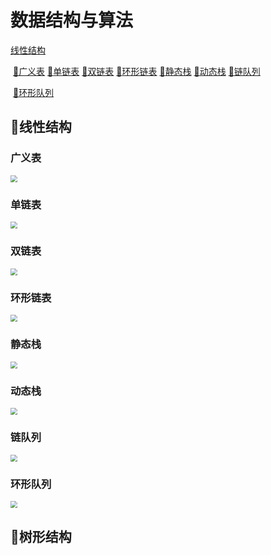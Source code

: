 # 数据结构与算法



[线性结构](#string)

​	[🔖](#GL)[广义表](https://github.com/voxhugh/algorithm/blob/master/%E5%B9%BF%E4%B9%89%E8%A1%A8/%E5%B9%BF%E4%B9%89%E8%A1%A8.cpp)	[🔖](#LL)[单链表](#https://github.com/voxhugh/algorithm/blob/master/)	[🔖](#DL)[双链表](#https://github.com/voxhugh/algorithm/blob/master/)	[🔖](#CL)[环形链表](#https://github.com/voxhugh/algorithm/blob/master/)	[🔖](#SS)[静态栈](#https://github.com/voxhugh/algorithm/blob/master/)	[🔖](#LS)[动态栈](#https://github.com/voxhugh/algorithm/blob/master/)	[🔖](#LQ)[链队列](#https://github.com/voxhugh/algorithm/blob/master/)

​	[🔖](#CQ)[环形队列](#https://github.com/voxhugh/algorithm/blob/master/)



## <a id="string"></a>📛线性结构

### <a id="GL"></a>广义表

<img src="https://github.com/voxhugh/Utils/blob/main/Algo-stru_IMGs/%E5%B9%BF%E4%B9%89%E8%A1%A8.png" style="zoom:70%;" />

### <a id="LL"></a>单链表

<img src="https://github.com/voxhugh/Utils/blob/main/Algo-stru_IMGs/2024423.png" style="zoom:70%;" />

### <a id="DL"></a>双链表

<img src="https://github.com/voxhugh/Utils/blob/main/Algo-stru_IMGs/2024424.png" style="zoom:70%;" />

### <a id="CL"></a>环形链表

<img src="https://github.com/voxhugh/Utils/blob/main/Algo-stru_IMGs/2024425.png" style="zoom:70%;" />

### <a id="SS"></a>静态栈

<img src="https://github.com/voxhugh/Utils/blob/main/Algo-stru_IMGs/2024426.png" style="zoom:70%;" />

### <a id="LS"></a>动态栈

<img src="https://github.com/voxhugh/Utils/blob/main/Algo-stru_IMGs/2024427.png" style="zoom:70%;" />

### <a id="LQ"></a>链队列

<img src="https://github.com/voxhugh/Utils/blob/main/Algo-stru_IMGs/202442801.png" style="zoom:70%;" />

### <a id="CQ"></a>环形队列

<img src="https://github.com/voxhugh/Utils/blob/main/Algo-stru_IMGs/202442802.png" style="zoom:70%;" />

## <a id="tree"></a>🌲树形结构
